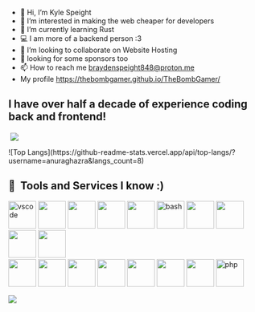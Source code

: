 - 👋 Hi, I’m Kyle Speight
- 👀 I’m interested in making the web cheaper for developers
- 🌱 I’m currently learning Rust
- 💻 I am more of a backend person :3
- 🤝 I’m looking to collaborate on Website Hosting
- :pray: looking for some sponsors too
- 📫 How to reach me braydenspeight848@proton.me <br>
- My profile https://thebombgamer.github.io/TheBombGamer/ <br>
## I have over half a decade of experience coding back and frontend!
<!--![trophy](https://github-profile-trophy.vercel.app/?username=rohitpaulk&theme=onedark)-->

<p>&nbsp;<img align="center" src="https://github-readme-stats.vercel.app/api?username=thebombgamer&show_icons=true&locale=en&theme=dark"/></p>
![Top Langs](https://github-readme-stats.vercel.app/api/top-langs/?username=anuraghazra&langs_count=8)


<h2> 🚀 &nbsp;Tools and Services I know :)</h2>
<p align="left">
<img src="https://cdn.jsdelivr.net/gh/devicons/devicon/icons/vscode/vscode-original.svg" alt="vscode" height="55"/>
<img src="https://cdn.jsdelivr.net/gh/devicons/devicon@latest/icons/css3/css3-original-wordmark.svg" height="55"/>
<img src="https://cdn.jsdelivr.net/gh/devicons/devicon@latest/icons/portainer/portainer-original.svg" height="55"/>
<img src="https://cdn.jsdelivr.net/gh/devicons/devicon@latest/icons/photoshop/photoshop-original.svg" height="55"/>
<img src="https://cdn.jsdelivr.net/gh/devicons/devicon@latest/icons/c/c-original.svg" height="55" />
<img src="https://cdn.jsdelivr.net/gh/devicons/devicon/icons/bash/bash-original.svg" alt="bash" height="55"/>
<img src="https://cdn.jsdelivr.net/gh/devicons/devicon@latest/icons/flask/flask-original.svg" height="55"/>
<img src="https://cdn.jsdelivr.net/gh/devicons/devicon@latest/icons/amazonwebservices/amazonwebservices-original-wordmark.svg" height="55"/>
<img src="https://cdn.jsdelivr.net/gh/devicons/devicon@latest/icons/cloudflare/cloudflare-original.svg" height="55" />
<img src="https://cdn.jsdelivr.net/gh/devicons/devicon@latest/icons/firebase/firebase-original-wordmark.svg" height="55"/><br>
<img src="https://cdn.jsdelivr.net/gh/devicons/devicon@latest/icons/git/git-original-wordmark.svg" height="55"/>
<img src="https://cdn.jsdelivr.net/gh/devicons/devicon@latest/icons/html5/html5-original-wordmark.svg" height="55"/>
<img src="https://cdn.jsdelivr.net/gh/devicons/devicon@latest/icons/linux/linux-original.svg" height="55"/>
<img src="https://cdn.jsdelivr.net/gh/devicons/devicon@latest/icons/markdown/markdown-original.svg" height="55"/>
<img src="https://cdn.jsdelivr.net/gh/devicons/devicon@latest/icons/python/python-original-wordmark.svg" height="55"/>
<img src="https://cdn.jsdelivr.net/gh/devicons/devicon@latest/icons/redis/redis-original-wordmark.svg" height="55"/>
<img src="https://cdn.jsdelivr.net/gh/devicons/devicon@latest/icons/netlify/netlify-original.svg" height="55"/>
<img src="https://cdn.jsdelivr.net/gh/devicons/devicon/icons/php/php-original.svg" alt="php" height="55"/>
</p>
<p align="left"> <img src="https://komarev.com/ghpvc/?username=thebombgamer&label=Profile%20views&color=blueviolet&style=for-the-badge"/></p>
